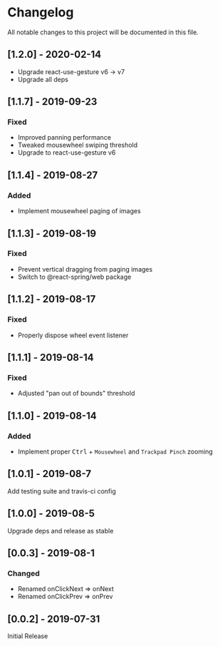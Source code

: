 # Changelog

All notable changes to this project will be documented in this file.

## [1.2.0] - 2020-02-14

- Upgrade react-use-gesture v6 -> v7
- Upgrade all deps

## [1.1.7] - 2019-09-23

### Fixed

- Improved panning performance
- Tweaked mousewheel swiping threshold
- Upgrade to react-use-gesture v6

## [1.1.4] - 2019-08-27

### Added

- Implement mousewheel paging of images

## [1.1.3] - 2019-08-19

### Fixed

- Prevent vertical dragging from paging images
- Switch to @react-spring/web package

## [1.1.2] - 2019-08-17

### Fixed

- Properly dispose wheel event listener

## [1.1.1] - 2019-08-14

### Fixed

- Adjusted "pan out of bounds" threshold

## [1.1.0] - 2019-08-14

### Added

- Implement proper <kbd>Ctrl</kbd> + `Mousewheel` and `Trackpad Pinch` zooming

## [1.0.1] - 2019-08-7

Add testing suite and travis-ci config

## [1.0.0] - 2019-08-5

Upgrade deps and release as stable

## [0.0.3] - 2019-08-1

### Changed

- Renamed onClickNext => onNext
- Renamed onClickPrev => onPrev

## [0.0.2] - 2019-07-31

Initial Release
